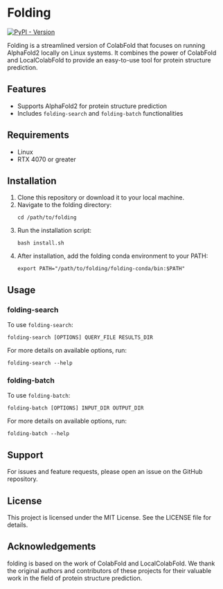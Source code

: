 # Folding

[![PyPI - Version](https://img.shields.io/pypi/v/nemo-agent)](https://pypi.org/project/folding/)

Folding is a streamlined version of ColabFold that focuses on running AlphaFold2 locally on Linux systems. It combines the power of ColabFold and LocalColabFold to provide an easy-to-use tool for protein structure prediction.

## Features

- Supports AlphaFold2 for protein structure prediction
- Includes `folding-search` and `folding-batch` functionalities

## Requirements
* Linux
* RTX 4070 or greater

## Installation

1. Clone this repository or download it to your local machine.
2. Navigate to the folding directory:
   ```
   cd /path/to/folding
   ```
3. Run the installation script:
   ```
   bash install.sh
   ```
4. After installation, add the folding conda environment to your PATH:
   ```
   export PATH="/path/to/folding/folding-conda/bin:$PATH"
   ```

## Usage

### folding-search

To use `folding-search`:

```
folding-search [OPTIONS] QUERY_FILE RESULTS_DIR
```

For more details on available options, run:

```
folding-search --help
```

### folding-batch

To use `folding-batch`:

```
folding-batch [OPTIONS] INPUT_DIR OUTPUT_DIR
```

For more details on available options, run:

```
folding-batch --help
```

## Support

For issues and feature requests, please open an issue on the GitHub repository.

## License

This project is licensed under the MIT License. See the LICENSE file for details.

## Acknowledgements

folding is based on the work of ColabFold and LocalColabFold. We thank the original authors and contributors of these projects for their valuable work in the field of protein structure prediction.
